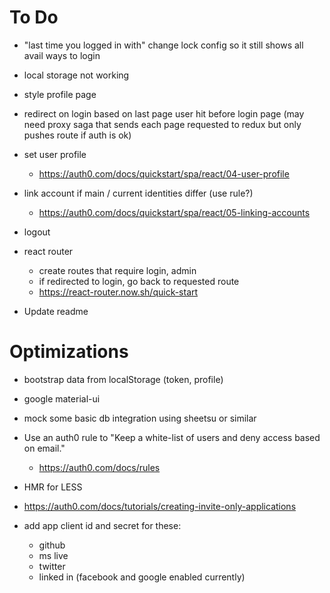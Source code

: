 # To Do
* "last time you logged in with" change lock config so it still shows all avail ways to login
* local storage not working
* style profile page
* redirect on login based on last page user hit before login page (may need proxy saga that sends each page requested to redux but only pushes route if auth is ok)
* set user profile
  * https://auth0.com/docs/quickstart/spa/react/04-user-profile
* link account if main / current identities differ (use rule?)
  * https://auth0.com/docs/quickstart/spa/react/05-linking-accounts
* logout

* react router
  * create routes that require login, admin
  * if redirected to login, go back to requested route
  * https://react-router.now.sh/quick-start
* Update readme

# Optimizations
* bootstrap data from localStorage (token, profile)
* google material-ui
* mock some basic db integration using sheetsu or similar
* Use an auth0 rule to "Keep a white-list of users and deny access based on email."
  * https://auth0.com/docs/rules
* HMR for LESS
* https://auth0.com/docs/tutorials/creating-invite-only-applications

* add app client id and secret for these:
  * github
  * ms live
  * twitter
  * linked in
  (facebook and google enabled currently)
